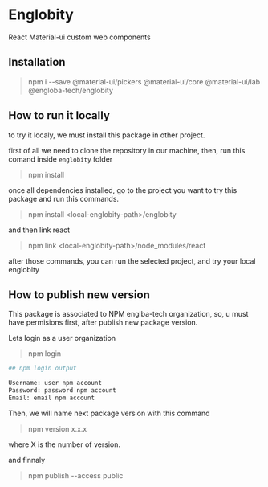 # Englobity

React Material-ui custom web components

## Installation

> npm i --save @material-ui/pickers @material-ui/core @material-ui/lab @engloba-tech/englobity

## How to run it locally

to try it localy, we must install this package in other project.

first of all we need to clone the repository in our machine, then, run this comand inside `englobity` folder

> npm install

once all dependencies installed, go to the project you want to try this package and run this commands.

> npm install <local-englobity-path<l>>/englobity

and then link react

> npm link <local-englobity-path<l>>/node_modules/react

after those commands, you can run the selected project, and try your local englobity

## How to publish new version

This package is associated to NPM englba-tech organization, so, u must have permisions first, after publish new package version.

Lets login as a user organization

> npm login

```bash
## npm login output

Username: user npm account
Password: password npm account
Email: email npm account

```

Then, we will name next package version with this command

> npm version x.x.x

where X is the number of version.

and finnaly

> npm publish --access public
